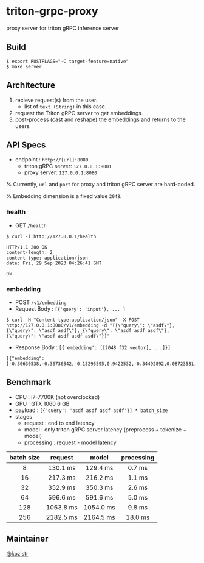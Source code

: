 # triton-grpc-proxy

proxy server for triton gRPC inference server

## Build

```shell
$ export RUSTFLAGS="-C target-feature=native"
$ make server
```

## Architecture

1. recieve request(s) from the user.
    * list of `text (String)` in this case.
2. request the Triton gRPC server to get embeddings.
3. post-process (cast and reshape) the embeddings and returns to the users.

## API Specs

* endpoint : `http://[url]:8080`
  * triton gRPC server: `127.0.0.1:8001`
  * proxy server: `127.0.0.1:8080`

% Currently, `url` and `port` for proxy and triton gRPC server are hard-coded.

% Embedding dimension is a fixed value `2048`.

### health

* GET `/health`

```shell
$ curl -i http://127.0.0.1/health
```

```shell
HTTP/1.1 200 OK
content-length: 2
content-type: application/json
date: Fri, 29 Sep 2023 04:26:41 GMT

Ok
```

### embedding

* POST `/v1/embedding`
* Request Body : `[{'query': 'input'}, ... ]`

```shell
$ curl -H "Content-type:application/json" -X POST http://127.0.0.1:8080/v1/embedding -d "[{\"query\": \"asdf\"}, {\"query\": \"asdf asdf\"}, {\"query\": \"asdf asdf asdf\"}, {\"query\": \"asdf asdf asdf asdf\"}]"
```

* Response Body : `[{'embedding': [[2048 f32 vector], ...]}]`

```shell
[{"embedding":[-0.30630538,-0.36736542,-0.13295595,0.9422532,-0.34492892,0.08723581,-0.085213244,-0.72103804,...,-0.06771816,0.068485156,-0.09190754,-0.90863633]}]
```

## Benchmark

* CPU : i7-7700K (not overclocked)
* GPU : GTX 1060 6 GB
* payload : `[{'query': 'asdf asdf asdf asdf'}] * batch_size`
* stages
  * request : end to end latency
  * model : only triton gRPC server latency (preprocess + tokenize + model)
  * processing : request - model latency

| batch size |  request  |   model   | processing |
|    :---:   |   :---:   |   :---:   |    :---:   |
|      8     |  130.1 ms |  129.4 ms |    0.7 ms  |
|     16     |  217.3 ms |  216.2 ms |    1.1 ms  |
|     32     |  352.9 ms |  350.3 ms |    2.6 ms  |
|     64     |  596.6 ms |  591.6 ms |    5.0 ms  |
|    128     | 1063.8 ms | 1054.0 ms |    9.8 ms  |
|    256     | 2182.5 ms | 2164.5 ms |   18.0 ms  |

## Maintainer

[@kozistr](http://kozistr.tech)
